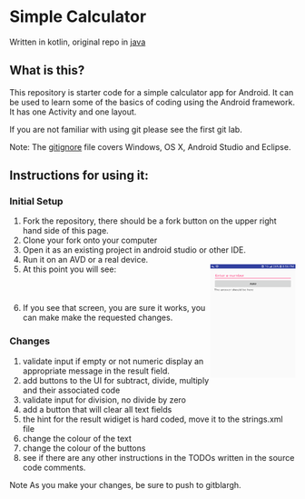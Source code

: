 # Simple Calculator
Written in kotlin, original repo in [java](https://gitlab.com/Android518-2018/calculator-starter)

## What is this?

This repository is starter code for a simple calculator app for Android.  It can be used to learn some of the basics of coding using the Android framework.  It has one Activity and one layout.

If you are not familiar with using git please see the first git lab.

Note: The [gitignore](.gitignore) file covers Windows, OS X, Android Studio and Eclipse.

## Instructions for using it:
### Initial Setup
1. Fork the repository, there should be a fork button on the upper right hand side of this page.
2. Clone your fork onto your computer
3. Open it as an existing project in android studio or other IDE.
4. Run it on an AVD or a real device.
5. At this point you will see:
<img align="right" width="150" height="200" src="app/src/main/res/drawable/simple_calc_small_01.png"><br><br>
<br><br>
6.  If you see that screen,  you are sure it works, you can make make the requested changes.

### Changes
  1. validate input if empty or not numeric display an appropriate message in the result field.
  2. add buttons to the UI for subtract, divide, multiply and their associated code
  3. validate input for division, no divide by zero
  4. add a button that will clear all text fields
  5. the hint for the result widiget is hard coded, move it to the strings.xml file
  6. change the colour of the text
  7. change the colour of the buttons
  8. see if there are any other instructions in the TODOs written in the source code comments.

  Note As you make your changes, be sure to push to gitblargh.
